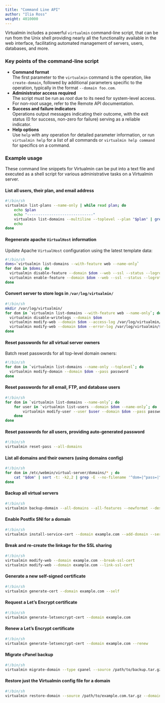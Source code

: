 ```yaml
---
title: "Command Line API"
author: "Ilia Ross"
weight: 4010000
---
```


Virtualmin includes a powerful `virtualmin` command-line script, that can be run from the Unix shell providing nearly all the functionality available in the web interface, facilitating automated management of servers, users, databases, and more. 

### Key points of the command-line script

- **Command format**  
    The first parameter to the `virtualmin` command is the operation, like `create-domain`, followed by additional parameters specific to the operation, typically in the format `--domain foo.com`.
- **Administrator access required**  
    The script must be run as _root_ due to its need for system-level access. For non-_root_ usage, refer to the Remote API documentation.
- **Success and failure indicators**  
    Operations output messages indicating their outcome, with the exit status (0 for success, non-zero for failure) serving as a reliable indicator.
- **Help options**  
    Use `help` with any operation for detailed parameter information, or run `virtualmin help` for a list of all commands or `virtualmin help command` for specifics on a command.

### Example usage

These command line snippets for Virtualmin can be put into a text file and executed as a shell script for various administrative tasks on a Virtualmin server.

#### List all users, their plan, and email address
```sh
#!/bin/sh
virtualmin list-plans --name-only | while read plan; do
    echo $plan
    echo "------------------------------"
    virtualmin list-domains --multiline --toplevel --plan "$plan" | grep -e '^\S' -e "Contact email:" | sed -e 's/Contact email: //'
    echo
done
```

#### Regenerate apache `VirtualHost` information

Update Apache `VirtualHost` configuration using the latest template data:
```sh
#!/bin/sh
doms=`virtualmin list-domains --with-feature web --name-only`
for dom in $doms; do
  virtualmin disable-feature --domain $dom --web --ssl --status --logrotate
  virtualmin enable-feature --domain $dom --web --ssl --status --logrotate
done
```

#### Convert server to store logs in `/var/log/virtualmin/`
```sh
#!/bin/sh
mkdir /var/log/virtualmin/
for dom in `virtualmin list-domains --with-feature web --name-only`; do
  virtualmin disable-writelogs --domain $dom
  virtualmin modify-web --domain $dom --access-log /var/log/virtualmin/${dom}_access_log
  virtualmin modify-web --domain $dom --error-log /var/log/virtualmin/${dom}_error_log
done
```

#### Reset passwords for all virtual server owners

Batch reset passwords for all top-level domain owners:
```sh
#!/bin/sh
for dom in `virtualmin list-domains --name-only --toplevel`; do
  virtualmin modify-domain --domain $dom --pass password
done
```

#### Reset passwords for all email, FTP, and database users
```sh
#!/bin/sh
for dom in `virtualmin list-domains --name-only`; do
    for user in `virtualmin list-users --domain $dom --name-only`; do
        virtualmin modify-user --user $user --domain $dom --pass password
    done
done
```

#### Reset passwords for all users, providing auto-generated password
```sh
#!/bin/sh
virtualmin reset-pass --all-domains
```

#### List all domains and their owners (using domains config)
```sh
#!/bin/sh
for dom in /etc/webmin/virtual-server/domains/* ; do
    cat "$dom" | sort -t: -k2,2 | grep -E --no-filename '^dom=|^pass=|^user=' ; echo ;
done
```

#### Backup all virtual servers
```sh
#!/bin/sh
virtualmin backup-domain --all-domains --all-features --newformat --dest /backup
```

#### Enable Postfix SNI for a domain
```sh
#!/bin/sh
virtualmin install-service-cert --domain example.com --add-domain --service postfix
```

#### Break and re-create the linkage for the SSL sharing
```sh
#!/bin/sh
virtualmin modify-web --domain example.com --break-ssl-cert
virtualmin modify-web --domain example.com --link-ssl-cert
```

#### Generate a new self-signed certificate
```sh
#!/bin/sh
virtualmin generate-cert --domain example.com --self
```

#### Request a Let’s Encrypt certificate
```sh
#!/bin/sh
virtualmin generate-letsencrypt-cert --domain example.com
```

#### Renew a Let’s Encrypt certificate
```sh
#!/bin/sh
virtualmin generate-letsencrypt-cert --domain example.com --renew
```

#### Migrate cPanel backup
```sh
#!/bin/sh
virtualmin migrate-domain --type cpanel --source /path/to/backup.tar.gz
```

#### Restore just the Virtualmin config file for a domain
```sh
#!/bin/sh
virtualmin restore-domain --source /path/to/example.com.tar.gz --domain example.com --feature virtualmin --fix
```
